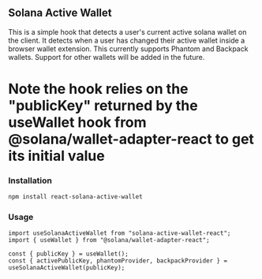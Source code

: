 ## Solana Active Wallet

This is a simple hook that detects a user's current active solana wallet on the client. It detects when a user has changed their active wallet inside a browser wallet extension.
This currently supports Phantom and Backpack wallets. Support for other wallets will be added in the future.

# Note the hook relies on the "publicKey" returned by the useWallet hook from @solana/wallet-adapter-react to get its initial value

### Installation

```bash
npm install react-solana-active-wallet
```

### Usage

```tsx
import useSolanaActiveWallet from "solana-active-wallet-react";
import { useWallet } from "@solana/wallet-adapter-react";

const { publicKey } = useWallet();
const { activePublicKey, phantomProvider, backpackProvider } = useSolanaActiveWallet(publicKey);
```